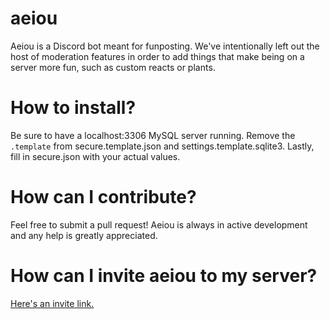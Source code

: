 # aeiou
Aeiou is a Discord bot meant for funposting. We've intentionally left out the host of moderation features in order to add things that make being on a server more fun, such as custom reacts or plants.

# How to install?
Be sure to have a localhost:3306 MySQL server running. Remove the `.template` from secure.template.json and settings.template.sqlite3. Lastly, fill in secure.json with your actual values.

# How can I contribute? 
Feel free to submit a pull request! Aeiou is always in active development and any help is greatly appreciated.

# How can I invite aeiou to my server?
[Here's an invite link.](https://discord.now.sh/309024868530257920?p268451902)


